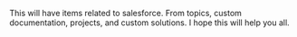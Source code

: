This will have items related to salesforce. From topics, custom documentation, projects, and custom solutions. I hope this will help you all. 
